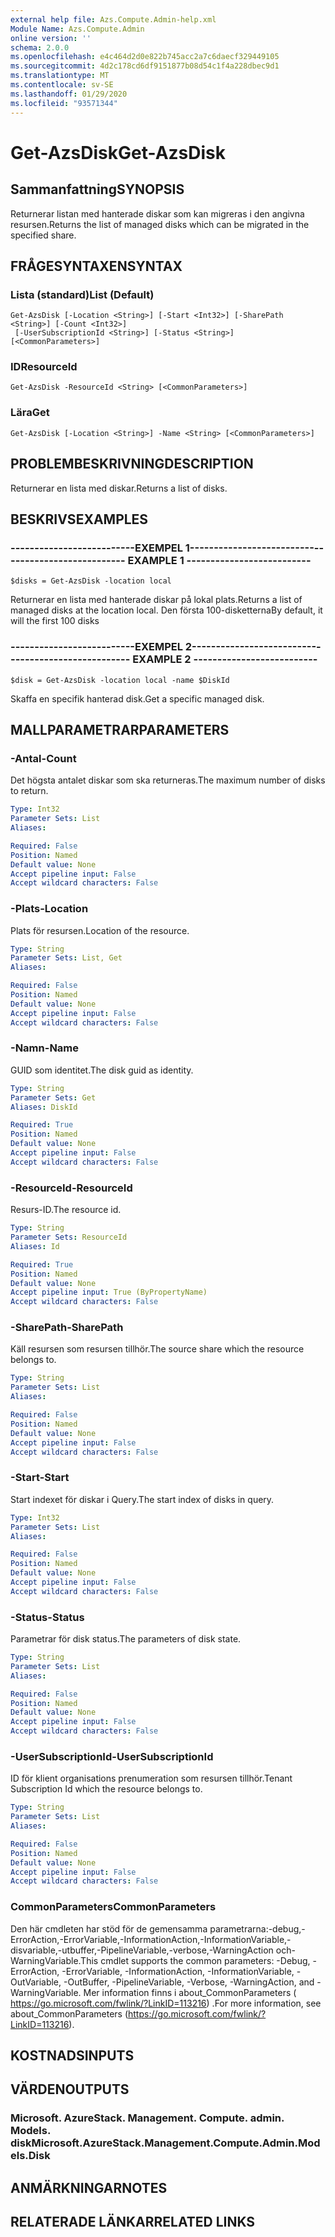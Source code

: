 ```yaml
---
external help file: Azs.Compute.Admin-help.xml
Module Name: Azs.Compute.Admin
online version: ''
schema: 2.0.0
ms.openlocfilehash: e4c464d2d0e822b745acc2a7c6daecf329449105
ms.sourcegitcommit: 4d2c178cd6df9151877b08d54c1f4a228dbec9d1
ms.translationtype: MT
ms.contentlocale: sv-SE
ms.lasthandoff: 01/29/2020
ms.locfileid: "93571344"
---
```

# <span data-ttu-id="dcc77-101">Get-AzsDisk</span><span class="sxs-lookup"><span data-stu-id="dcc77-101">Get-AzsDisk</span></span>

## <span data-ttu-id="dcc77-102">Sammanfattning</span><span class="sxs-lookup"><span data-stu-id="dcc77-102">SYNOPSIS</span></span>
<span data-ttu-id="dcc77-103">Returnerar listan med hanterade diskar som kan migreras i den angivna resursen.</span><span class="sxs-lookup"><span data-stu-id="dcc77-103">Returns the list of managed disks which can be migrated in the specified share.</span></span>

## <span data-ttu-id="dcc77-104">FRÅGESYNTAXEN</span><span class="sxs-lookup"><span data-stu-id="dcc77-104">SYNTAX</span></span>

### <span data-ttu-id="dcc77-105">Lista (standard)</span><span class="sxs-lookup"><span data-stu-id="dcc77-105">List (Default)</span></span>
```
Get-AzsDisk [-Location <String>] [-Start <Int32>] [-SharePath <String>] [-Count <Int32>]
 [-UserSubscriptionId <String>] [-Status <String>] [<CommonParameters>]
```

### <span data-ttu-id="dcc77-106">ID</span><span class="sxs-lookup"><span data-stu-id="dcc77-106">ResourceId</span></span>
```
Get-AzsDisk -ResourceId <String> [<CommonParameters>]
```

### <span data-ttu-id="dcc77-107">Lära</span><span class="sxs-lookup"><span data-stu-id="dcc77-107">Get</span></span>
```
Get-AzsDisk [-Location <String>] -Name <String> [<CommonParameters>]
```

## <span data-ttu-id="dcc77-108">PROBLEMBESKRIVNING</span><span class="sxs-lookup"><span data-stu-id="dcc77-108">DESCRIPTION</span></span>
<span data-ttu-id="dcc77-109">Returnerar en lista med diskar.</span><span class="sxs-lookup"><span data-stu-id="dcc77-109">Returns a list of disks.</span></span>

## <span data-ttu-id="dcc77-110">BESKRIVS</span><span class="sxs-lookup"><span data-stu-id="dcc77-110">EXAMPLES</span></span>

### <span data-ttu-id="dcc77-111">--------------------------EXEMPEL 1--------------------------</span><span class="sxs-lookup"><span data-stu-id="dcc77-111">-------------------------- EXAMPLE 1 --------------------------</span></span>
```
$disks = Get-AzsDisk -location local
```

<span data-ttu-id="dcc77-112">Returnerar en lista med hanterade diskar på lokal plats.</span><span class="sxs-lookup"><span data-stu-id="dcc77-112">Returns a list of managed disks at the location local.</span></span>
<span data-ttu-id="dcc77-113">Den första 100-disketterna</span><span class="sxs-lookup"><span data-stu-id="dcc77-113">By default, it will the first 100 disks</span></span>

### <span data-ttu-id="dcc77-114">--------------------------EXEMPEL 2--------------------------</span><span class="sxs-lookup"><span data-stu-id="dcc77-114">-------------------------- EXAMPLE 2 --------------------------</span></span>
```
$disk = Get-AzsDisk -location local -name $DiskId
```

<span data-ttu-id="dcc77-115">Skaffa en specifik hanterad disk.</span><span class="sxs-lookup"><span data-stu-id="dcc77-115">Get a specific managed disk.</span></span>

## <span data-ttu-id="dcc77-116">MALLPARAMETRAR</span><span class="sxs-lookup"><span data-stu-id="dcc77-116">PARAMETERS</span></span>

### <span data-ttu-id="dcc77-117">-Antal</span><span class="sxs-lookup"><span data-stu-id="dcc77-117">-Count</span></span>
<span data-ttu-id="dcc77-118">Det högsta antalet diskar som ska returneras.</span><span class="sxs-lookup"><span data-stu-id="dcc77-118">The maximum number of disks to return.</span></span>

```yaml
Type: Int32
Parameter Sets: List
Aliases: 

Required: False
Position: Named
Default value: None
Accept pipeline input: False
Accept wildcard characters: False
```

### <span data-ttu-id="dcc77-119">-Plats</span><span class="sxs-lookup"><span data-stu-id="dcc77-119">-Location</span></span>
<span data-ttu-id="dcc77-120">Plats för resursen.</span><span class="sxs-lookup"><span data-stu-id="dcc77-120">Location of the resource.</span></span>

```yaml
Type: String
Parameter Sets: List, Get
Aliases: 

Required: False
Position: Named
Default value: None
Accept pipeline input: False
Accept wildcard characters: False
```

### <span data-ttu-id="dcc77-121">-Namn</span><span class="sxs-lookup"><span data-stu-id="dcc77-121">-Name</span></span>
<span data-ttu-id="dcc77-122">GUID som identitet.</span><span class="sxs-lookup"><span data-stu-id="dcc77-122">The disk guid as identity.</span></span>

```yaml
Type: String
Parameter Sets: Get
Aliases: DiskId

Required: True
Position: Named
Default value: None
Accept pipeline input: False
Accept wildcard characters: False
```

### <span data-ttu-id="dcc77-123">-ResourceId</span><span class="sxs-lookup"><span data-stu-id="dcc77-123">-ResourceId</span></span>
<span data-ttu-id="dcc77-124">Resurs-ID.</span><span class="sxs-lookup"><span data-stu-id="dcc77-124">The resource id.</span></span>

```yaml
Type: String
Parameter Sets: ResourceId
Aliases: Id

Required: True
Position: Named
Default value: None
Accept pipeline input: True (ByPropertyName)
Accept wildcard characters: False
```

### <span data-ttu-id="dcc77-125">-SharePath</span><span class="sxs-lookup"><span data-stu-id="dcc77-125">-SharePath</span></span>
<span data-ttu-id="dcc77-126">Käll resursen som resursen tillhör.</span><span class="sxs-lookup"><span data-stu-id="dcc77-126">The source share which the resource belongs to.</span></span>

```yaml
Type: String
Parameter Sets: List
Aliases: 

Required: False
Position: Named
Default value: None
Accept pipeline input: False
Accept wildcard characters: False
```

### <span data-ttu-id="dcc77-127">-Start</span><span class="sxs-lookup"><span data-stu-id="dcc77-127">-Start</span></span>
<span data-ttu-id="dcc77-128">Start indexet för diskar i Query.</span><span class="sxs-lookup"><span data-stu-id="dcc77-128">The start index of disks in query.</span></span>

```yaml
Type: Int32
Parameter Sets: List
Aliases: 

Required: False
Position: Named
Default value: None
Accept pipeline input: False
Accept wildcard characters: False
```

### <span data-ttu-id="dcc77-129">-Status</span><span class="sxs-lookup"><span data-stu-id="dcc77-129">-Status</span></span>
<span data-ttu-id="dcc77-130">Parametrar för disk status.</span><span class="sxs-lookup"><span data-stu-id="dcc77-130">The parameters of disk state.</span></span>

```yaml
Type: String
Parameter Sets: List
Aliases: 

Required: False
Position: Named
Default value: None
Accept pipeline input: False
Accept wildcard characters: False
```

### <span data-ttu-id="dcc77-131">-UserSubscriptionId</span><span class="sxs-lookup"><span data-stu-id="dcc77-131">-UserSubscriptionId</span></span>
<span data-ttu-id="dcc77-132">ID för klient organisations prenumeration som resursen tillhör.</span><span class="sxs-lookup"><span data-stu-id="dcc77-132">Tenant Subscription Id which the resource belongs to.</span></span>

```yaml
Type: String
Parameter Sets: List
Aliases: 

Required: False
Position: Named
Default value: None
Accept pipeline input: False
Accept wildcard characters: False
```

### <span data-ttu-id="dcc77-133">CommonParameters</span><span class="sxs-lookup"><span data-stu-id="dcc77-133">CommonParameters</span></span>
<span data-ttu-id="dcc77-134">Den här cmdleten har stöd för de gemensamma parametrarna:-debug,-ErrorAction,-ErrorVariable,-InformationAction,-InformationVariable,-disvariable,-utbuffer,-PipelineVariable,-verbose,-WarningAction och-WarningVariable.</span><span class="sxs-lookup"><span data-stu-id="dcc77-134">This cmdlet supports the common parameters: -Debug, -ErrorAction, -ErrorVariable, -InformationAction, -InformationVariable, -OutVariable, -OutBuffer, -PipelineVariable, -Verbose, -WarningAction, and -WarningVariable.</span></span> <span data-ttu-id="dcc77-135">Mer information finns i about_CommonParameters ( https://go.microsoft.com/fwlink/?LinkID=113216) .</span><span class="sxs-lookup"><span data-stu-id="dcc77-135">For more information, see about_CommonParameters (https://go.microsoft.com/fwlink/?LinkID=113216).</span></span>

## <span data-ttu-id="dcc77-136">KOSTNADS</span><span class="sxs-lookup"><span data-stu-id="dcc77-136">INPUTS</span></span>

## <span data-ttu-id="dcc77-137">VÄRDEN</span><span class="sxs-lookup"><span data-stu-id="dcc77-137">OUTPUTS</span></span>

### <span data-ttu-id="dcc77-138">Microsoft. AzureStack. Management. Compute. admin. Models. disk</span><span class="sxs-lookup"><span data-stu-id="dcc77-138">Microsoft.AzureStack.Management.Compute.Admin.Models.Disk</span></span>

## <span data-ttu-id="dcc77-139">ANMÄRKNINGAR</span><span class="sxs-lookup"><span data-stu-id="dcc77-139">NOTES</span></span>

## <span data-ttu-id="dcc77-140">RELATERADE LÄNKAR</span><span class="sxs-lookup"><span data-stu-id="dcc77-140">RELATED LINKS</span></span>

